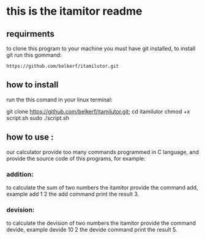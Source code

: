 # this is the itamitor readme
## requirments
to clone this program to your machine you must have git installed, to install git run this gommand:
```
https://github.com/belkerf/itamilutor.git
```
## how to install

run the this comand in your linux terminal:
   
   git clone https://github.com/belkerf/itamilutor.git;
   cd itamilutor
   chmod +x script.sh
   sudo ./script.sh

## how to use :
our calculator provide too many commands programmed in  C language, and provide the source code of this programs, for example:
### addition:
to calculate the sum of two numbers the itamitor provide the command add, example add 1 2 the add command print the result 3.
### devision:
to calculate the devision of two numbers the itamitor provide the command devide, example devide 10 2 the devide command print the result 5.
